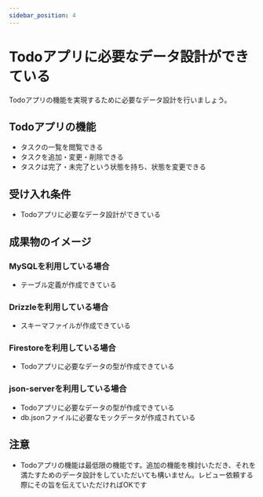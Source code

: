 ```yaml
---
sidebar_position: 4
---
```


# Todoアプリに必要なデータ設計ができている

Todoアプリの機能を実現するために必要なデータ設計を行いましょう。

## Todoアプリの機能

- タスクの一覧を閲覧できる
- タスクを追加・変更・削除できる
- タスクは完了・未完了という状態を持ち、状態を変更できる

## 受け入れ条件

- Todoアプリに必要なデータ設計ができている

## 成果物のイメージ

### MySQLを利用している場合

- テーブル定義が作成できている

### Drizzleを利用している場合

- スキーマファイルが作成できている

### Firestoreを利用している場合

- Todoアプリに必要なデータの型が作成できている

### json-serverを利用している場合

- Todoアプリに必要なデータの型が作成できている
- db.jsonファイルに必要なモックデータが作成されている

## 注意

- Todoアプリの機能は最低限の機能です。追加の機能を検討いただき、それを満たすためのデータ設計をしていただいても構いません。レビュー依頼する際にその旨を伝えていただければOKです

